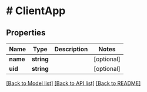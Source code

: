 # # ClientApp

## Properties

Name | Type | Description | Notes
------------ | ------------- | ------------- | -------------
**name** | **string** |  | [optional]
**uid** | **string** |  | [optional]

[[Back to Model list]](../../README.md#models) [[Back to API list]](../../README.md#endpoints) [[Back to README]](../../README.md)

